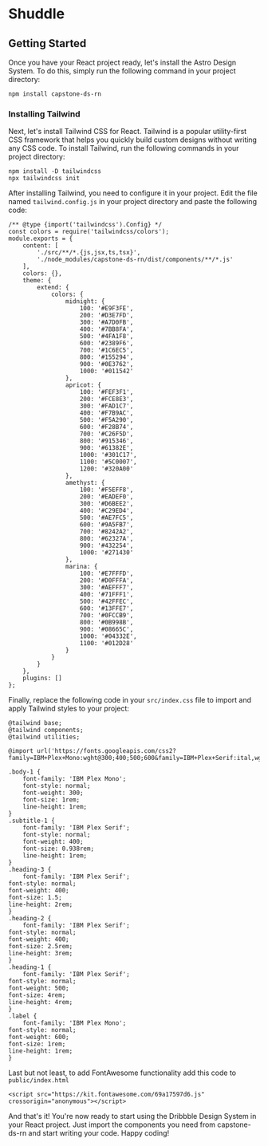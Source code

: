 # Shuddle
## Getting Started
Once you have your React project ready, let's install the Astro Design System. To do this, simply run the following command in your project directory:

```
npm install capstone-ds-rn
```

### Installing Tailwind
Next, let's install Tailwind CSS for React. Tailwind is a popular utility-first CSS framework that helps you quickly build custom designs without writing any CSS code. To install Tailwind, run the following commands in your project directory:

```
npm install -D tailwindcss
npx tailwindcss init
```

After installing Tailwind, you need to configure it in your project. Edit the file named `tailwind.config.js` in your project directory and paste the following code:
```
/** @type {import('tailwindcss').Config} */
const colors = require('tailwindcss/colors');
module.exports = {
	content: [
		'./src/**/*.{js,jsx,ts,tsx}',
		'./node_modules/capstone-ds-rn/dist/components/**/*.js'
	],
	colors: {},
	theme: {
		extend: {
			colors: {
				midnight: {
					100: '#E9F3FE',
					200: '#D3E7FD',
					300: '#A7D0FB',
					400: '#7BB8FA',
					500: '#4FA1F8',
					600: '#2389F6',
					700: '#1C6EC5',
					800: '#155294',
					900: '#0E3762',
					1000: '#011542'
				},
				apricot: {
					100: '#FEF3F1',
					200: '#FCE8E3',
					300: '#FAD1C7',
					400: '#F7B9AC',
					500: '#F5A290',
					600: '#F28B74',
					700: '#C26F5D',
					800: '#915346',
					900: '#61382E',
					1000: '#301C17',
					1100: '#5C0007',
					1200: '#320A00'
				},
				amethyst: {
					100: '#F5EFF8',
					200: '#EADEF0',
					300: '#D6BEE2',
					400: '#C29ED4',
					500: '#AE7FC5',
					600: '#9A5FB7',
					700: '#8242A2',
					800: '#62327A',
					900: '#432254',
					1000: '#271430'
				},
				marina: {
					100: '#E7FFFD',
					200: '#D0FFFA',
					300: '#AEFFF7',
					400: '#71FFF1',
					500: '#42FFEC',
					600: '#13FFE7',
					700: '#0FCCB9',
					800: '#0B998B',
					900: '#08665C',
					1000: '#04332E',
					1100: '#012D28'
				}
			}
		}
	},
	plugins: []
};
```

Finally, replace the following code in your `src/index.css` file to import and apply Tailwind styles to your project:
```
@tailwind base;
@tailwind components;
@tailwind utilities;

@import url('https://fonts.googleapis.com/css2?family=IBM+Plex+Mono:wght@300;400;500;600&family=IBM+Plex+Serif:ital,wght@0,200;0,300;0,400;0,500;0,600;1,200;1,300;1,400;1,500;1,600&display=swap');

.body-1 {
	font-family: 'IBM Plex Mono';
	font-style: normal;
	font-weight: 300;
	font-size: 1rem;
	line-height: 1rem;
}
.subtitle-1 {
	font-family: 'IBM Plex Serif';
	font-style: normal;
	font-weight: 400;
	font-size: 0.938rem;
	line-height: 1rem;
}
.heading-3 {
	font-family: 'IBM Plex Serif';
font-style: normal;
font-weight: 400;
font-size: 1.5;
line-height: 2rem;
}
.heading-2 {
	font-family: 'IBM Plex Serif';
font-style: normal;
font-weight: 400;
font-size: 2.5rem;
line-height: 3rem;
}
.heading-1 {
	font-family: 'IBM Plex Serif';
font-style: normal;
font-weight: 500;
font-size: 4rem;
line-height: 4rem;
}
.label {
	font-family: 'IBM Plex Mono';
font-style: normal;
font-weight: 600;
font-size: 1rem;
line-height: 1rem;
}
```


Last but not least, to add FontAwesome functionality add this code to `public/index.html`
```
<script src="https://kit.fontawesome.com/69a17597d6.js" crossorigin="anonymous"></script>
```
And that's it! You're now ready to start using the Dribbble Design System in your React project. Just import the components you need from capstone-ds-rn and start writing your code. Happy coding!
